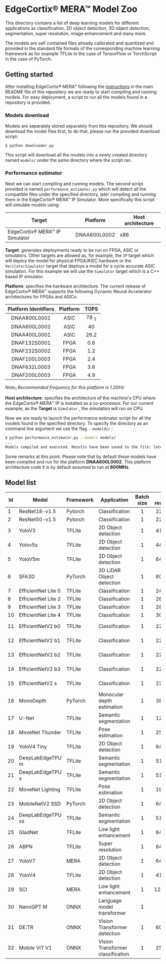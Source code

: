 # EdgeCortix&reg; MERA&trade; Model Zoo

This directory contains a list of deep learning models for different applications as classification, 2D object detection, 3D object detection, segmentation, super resolution, image enhancement and many more.

The models are self contained files already calibrated and quantized and provided in the standard file formats of the corresponding machine learning framework as for example TFLite in the case of TensorFlow or TorchScript in the case of PyTorch.

## Getting started

After installing EdgeCortix&reg; MERA&trade; following the [instructions](https://github.com/Edgecortix-Inc/mera/blob/main/README.md#installation-guide) in the main README file of this repository we are ready to start compiling and running models. For easy deployment, a script to run all the models found in a repository is provided.

### Models download

Models are separately stored separately from this repository. We should download the model files first, to do that, please run the provided download script:

```
$ python downloader.py
```

This script will download all the models into a newly created directory named `models/` under the same directory where the script ran.

### Performance estimator

Next we can start compiling and running models. The second script provided is named `performance_estimator.py` which will detect all the compatible files under the specified directory, later compiling and running them in the EdgeCortix&reg; MERA&trade; IP Simulator. More specifically this script will simulate models using:

| Target                                   | Platform     | Host architecture |
| ---------------------------------------- | ------------ | ----------------- |
| EdgeCortix&reg; MERA&trade; IP Simulator | DNAA600L0002 | x86               |

**Target**: generates deployments ready to be run on FPGA, ASIC or simulators. Other targets are allowed as, for example, the `IP` target which will deploy the model for physical FPGA/ASIC hardware or the `VerilatorSimulator` target that deploys a model for a cycle accurate ASIC simulation. For this example we will use the `Simulator` target which is a C++ based IP simulator.

**Platform**: specifies the hardware architecture. The current release of EdgeCortix&reg; MERA™ supports the following Dynamic Neural Accelerator architectures for FPGAs and ASICs:

| Platform Identifiers | Platform |      TOPS       |
| :------------------: | :------: | :-------------: |
|     DNAA800L0001     |   ASIC   | 78 <sub>1</sub> |
|     DNAA600L0002     |   ASIC   |       40        |
|     DNAA400L0001     |   ASIC   |      26.2       |
|     DNAF132S0001     |   FPGA   |       0.6       |
|     DNAF232S0002     |   FPGA   |       1.2       |
|     DNAF100L0003     |   FPGA   |       2.4       |
|     DNAF632L0003     |   FPGA   |       3.6       |
|     DNAF200L0003     |   FPGA   |       4.9       |

*Note<sub>1</sub> Recommended frequency for this platform is 1.2GHz*

**Host architecture**: specifies the architecture of the machine's CPU where the  EdgeCortix&reg; MERA™ IP is installed as a co-processor. For our current example, as the **Target** is `Simulator` , the simulation will run on CPU.

Now we are ready to launch the performance estimator script for all the models found in the specified directory. To specify the directory as an command line argument we use the flag `--modeldir` :

```bash
$ python performance_estimator.py --models models/
...
Models compiled and executed. Results have been saved to the file: latencies.txt
```

Some remarks at this point. Please note that by default these models have been compiled and run for the platform **DNAA600L0002**. This platform architecture code it is by default assumed to run at **800MHz**. 

## Model list

 | Id       | Model               | Framework   | Application                       | Batch size | Input resolution | Precision | Calibration data | Link                                                                  |
 | -------  | ------------------- | ----------- | --------------------------------- | :-------: | :--------------: | :-------: | :--------------: | --------------------------------------------------------------------- |
 |    1     | ResNet18-v1.5       | Pytorch     | Classification                    |     1     |     224x224      |   int8    |    Real data     | [link](https://edgecortix.box.com/s/f5tdfd6bgvhhvmcgm79vezk1ldbu77nc) |
 |    2     | ResNet50-v1.5       | Pytorch     | Classification                    |     1     |     224x224      |   int8    |    Real data     | [link](https://edgecortix.box.com/s/fhq3th1docshkdth66g5hlrqkb9z47x8) |
 |    3     | YoloV3              | TFLite      | 2D Object detection               |     1     |     416x416      |   int8    |    Real data     | [link](https://edgecortix.box.com/s/bzpqnmkocme40grb5tfvrrdv2eaz9r4u) |
 |    4     | Yolov5s             | TFLite      | 2D Object detection               |     1     |     448x448      |   int8    |    Real data     | [link](https://edgecortix.box.com/s/fgqwykxpw4xdy3tfc1mx4c82pk1ko8i9) |
 |    5     | YoloV5m             | TFLite      | 2D Object detection               |     1     |     640x640      |   int8    |    Real data     | [link](https://edgecortix.box.com/s/3za6yi4g8jl263uxzix3awj73szq539g) |
 |    6     | SFA3D               | PyTorch     | 3D LiDAR Object detection         |     1     |     608x608      |   int8    |    Real data     | [link](https://edgecortix.box.com/s/4smmrry1sgaj7imr548xmu4265fvwaua) |
 |    7     | EfficientNet Lite 0 | TFLite      | Classification                    |     1     |     240x240      |   int8    |    Real data     | [link](https://edgecortix.box.com/s/o7jvspeak5jqhysrcs58v6stgq4hfe3a) |
 |    8     | EfficientNet Lite 2 | TFLite      | Classification                    |     1     |     260x260      |   int8    |    Real data     | [link](https://edgecortix.box.com/s/ita019roakdur9gp4tqntxlrzc1qmglr) |
 |    9     | EfficientNet Lite 3 | TFLite      | Classification                    |     1     |     280x280      |   int8    |    Real data     | [link](https://edgecortix.box.com/s/jheozwqcalm2e10rdtlr4q4dp4fgpx1f) |
 |   10     | EfficientNet Lite 4 | TFLite      | Classification                    |     1     |     300x300      |   int8    |    Real data     | [link](https://edgecortix.box.com/s/m0k7vj8fwgykinmpt6enjxb6p0fppfvf) |
 |   11     | EfficientNetV2 b0   | TFLite      | Classification                    |     1     |     224x224      |   int8    |   Random data    | [link](https://edgecortix.box.com/s/9cgafa2w2ph0erqszhg0ck1qr9t9ap3x) |
 |   12     | EfficientNetV2 b1   | TFLite      | Classification                    |     1     |     224x224      |   int8    |   Random data    | [link](https://edgecortix.box.com/s/vjkorhuh6ihr0ulc1hjjcw0nyahvj72q) |
 |   13     | EfficientNetV2 b2   | TFLite      | Classification                    |     1     |     224x224      |   int8    |   Random data    | [link](https://edgecortix.box.com/s/75hgakm13i3kdezau3nqjke6mal46atp) |
 |   14     | EfficientNetV2 b3   | TFLite      | Classification                    |     1     |     224x224      |   int8    |   Random data    | [link](https://edgecortix.box.com/s/av9kgmnp4n0pl9tmi1qd0z2743ujc19i) |
 |   15     | EfficientNetV2 s    | TFLite      | Classification                    |     1     |     224x224      |   int8    |   Random data    | [link](https://edgecortix.box.com/s/ox54kf0pta2g1f39q7452so4fc35syy4) |
 |   16     | MonoDepth           | PyTorch     | Monocular depth estimation        |     1     |     384x288      |   int8    |   Real data      | [link](https://edgecortix.box.com/s/uv0vvqkyp3rx7v1lgapv6yufrcurastd) |
 |   17     | U-Net               | TFLite      | Semantic segmentation             |     1     |     128x128      |   int8    |   Real data      | [link](https://edgecortix.box.com/s/2y4d405sqpmrhsvg0mrefznj7tj1nrve) |
 |   18     | MoveNet Thunder     | TFLite      | Pose estimation                   |     1     |     256x256      |   int8    |   Real data      | [link](https://edgecortix.box.com/s/kh0mghv2yd88mstucql1tsq6t0jn2w18) |
 |   19     | YoloV4 Tiny         | TFLite      | 2D Object detection               |     1     |     640x640      |   int8    |   Real data      | [link](https://edgecortix.box.com/s/1wokg6m238hesq0w4uat07nhewasmn21) |
 |   20     | DeepLabEdgeTPU m    | TFLite      | Semantic segmentation             |     1     |     512x512      |   int8    |   Real data      | [link](https://edgecortix.box.com/s/28dcbrtby7whzpvcmoldgqyfjs2d4slj) |
 |   21     | DeepLabEdgeTPU s    | TFLite      | Semantic segmentation             |     1     |     512x512      |   int8    |   Real data      | [link](https://edgecortix.box.com/s/57jrlqgsxy68w3i5gvh2m0qn7lay8f3o) |
 |   22     | MoveNet Lighting    | TFLite      | Pose estimation                   |     1     |     192x192      |   int8    |   Real data      | [link](https://edgecortix.box.com/s/oj2g7rwpk3n0t2fphfx65p96i4l4ip7e) |
 |   23     | MobileNetV2 SSD     | PyTorch     | 2D Object detection               |     1     |     640x480      |   int8    |   Real data      | [link](https://edgecortix.box.com/s/jcifbv6tkrcinqczoalsemel4nm9fk6w) |
 |   24     | DeepLabEdgeTPU xs   | TFLite      | Semantic segmentation             |     1     |     512x512      |   int8    |   Real data      | [link](https://edgecortix.box.com/s/150wnhkxvdaja9fbr93v76x1jomtrhs4) |
 |   25     | GladNet             | TFLite      | Low light enhancement             |     1     |     640x480      |   int8    |   Real data      | [link](https://edgecortix.box.com/s/hg6zh4bu8a1cp701zc16ro410yi69lkl) |
 |   26     | ABPN                | TFLite      | Super resolution                  |     1     |     640x360      |   int8    |   Real data      | [link](https://edgecortix.box.com/s/x9hxsd5030u3slbnj847q9kgudk6bx6m) |
 |   27     | YoloV7              | MERA        | 2D Object detection               |     1     |     640x640      |   int8    |   Real data      | [link](https://edgecortix.box.com/s/13fx4hc0pkmokhppa6ats6eya15ad8a9) |
 |   28     | YoloV4              | TFLite      | 2D Object detection               |     1     |     416x416      |   int8    |   Real data      | [link](https://edgecortix.box.com/s/bnqxgw7vm5tu2651z8mleszodlbdh3xi) |
 |   29     | SCI                 | MERA        | Low light enhancement             |     1     |     1280x720     |   int8    |   Real data      | [link](https://edgecortix.box.com/s/pv92y5rf33en6qrm2zb727l5kc7ip598) |
 |   30     | NanoGPT M           | ONNX        | Language model transformer        |     1     |     64           |   FP32    |   Real data      | [link](https://edgecortix.box.com/s/hko9ps3064bq9svzrpx0uo0w7p8aa5xf) |
 |   31     | DE:TR               | ONNX        | Vision Transformer detection      |     1     |     600x400      |   FP32    |   Real data      | [link](https://edgecortix.box.com/s/iw5250rfi3pk3wyzicpt6br9glj38ouh) |
 |   32     | Mobile ViT V1       | ONNX        | Vision Transformer classification |     1     |     256x256      |   FP32    |   Real data      | [link](https://edgecortix.box.com/s/no3uxexvarzzsh5wqbbn095hfsirp2m1) |
